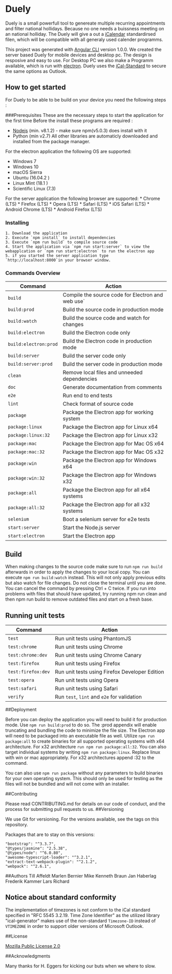 # Duely

Duely is a small powerfull tool to genereate multiple recurring appointments and filter national hollidays. Because no one needs a buissness meeting on an national holliday. The Duely will give a out a [iCalendar](https://www.npmjs.com/package/ical-generator) standardirsed filen, which will be compatible with all generaly used calender programms.

This project was generated with [Angular CLI](https://github.com/angular/angular-cli) version 1.0.0. We created the server based Duely for mobile devices and desktop pc. The design is resposive and easy to use. For Desktop PC we also make a Programm available, which is run with [electron](https://electron.atom.io/). Duely uses the [iCal-Standard](https://www.npmjs.com/package/ical-generator) to secure the same options as Outlook.

## How to get started

For Duely to be able to be build on your device you need the following steps :

###Prerequisites
These are the necessary steps to start the application for the first time
Before the install these programs are required :
  * [Nodejs](https://nodejs.org/en/) (min. v8.1.2) - make sure npm(v5.0.3) does install with it
  * Python (min v2.7)
All other libraries are automaticly downloaded and installed from the package manager.

For the electron application the following OS are supported:
   * Windows 7
   * Windows 10
   * macOS Sierra
   * Ubuntu (16.04.2 )
   * Linux Mint (18.1 )
   * Scientific Linux (7.3)

For the server application the following browser are supported:
    * Chrome (LTS)
    * Firefox (LTS)
    * Opera (LTS)
    * Safari (LTS)
    * iOS Safari (LTS)
    * Android Chrome (LTS)
    * Android Firefox (LTS)

### Installing
    1. Download the application
    2. Execute `npm install` to install dependencies
    3. Execute `npm run build` to compile source code
    4. Start the application via `npm run start:server` to view the webapplcation or `npm run start:electron` to run the electron app
    5. if you started the server application type `http://localhost:8000`in your browser window.


### Commands Overview
|Command | Action|
| ------------- | --------------------- |
|`build`| Compile the source code for Electron and web use`|
|`build:prod`| Build the source code in production mode|
|`build:watch`| Build the source code and watch for changes|
|`build:electron`| Build the Electron code only|
|`build:electron:prod`| Build the Electron code in production mode|
|`build:server`| Build the server code only|
|`build:server:prod`| Build the server code in production mode|
|`clean`| Remove local files and unneeded dependencies|
|`doc`| Generate documentation from comments|
|`e2e`| Run end to end tests|
|`lint`	| Check format of source code|
|`package`| Package the Electron app for working system|
|`package:linux`| Package the Electron app for Linux x64|
|`package:linux:32`| Package the Electron app for Linux x32|
|`package:mac`| Package the Electron app for Mac OS x64|
|`package:mac:32`| Package the Electron app for Mac OS x32|
|`package:win`| Package the Electron app for Windows x64|
|`package:win:32`| Package the Electron app for Windows x32|
|`package:all`| Package the Electron app for all x64 systems|
|`package:all:32`| Package the Electron app for all x32 systems|
|`selenium`| Boot a selenium server for e2e tests|
|`start:server`	| Start the Node.js server|
|`start:electron`| Start the Electron app|

## Build

When making changes to the source code make sure to run `npm run build` afterwards
in order to apply the changes to your local copy.
You can execute `npm run build:watch` instead. This will not only apply previous edits
but also watch for file changes. Do not close the terminal until you are done. You can cancel the
command by pressing Ctrl + C twice.
If you run into problems with files that should have updated, try running npm run clean and then
npm run build to remove outdated files and start on a fresh base.

## Running unit tests

Command | Action
| ------------- | --------------------- |
| `test`  | Run unit tests using PhantomJS |
| `test:chrome` | Run unit tests using Chrome |
| `test:chrome:dev` | Run unit tests using Chrome Canary |
| `test:firefox` | Run unit tests using Firefox |
| `test:firefox:dev` | Run unit tests using Firefox Developer Edition |
| `test:opera` | Run unit tests using Opera |
| `test:safari` | Run unit tests using Safari |
| `verify` | Run `test`, `lint` and `e2e` for validation |


##Deployment

Before you can deploy the application you will need to build it for production mode.
Use `npm run build:prod` to do so. The :prod appendix will enable truncating and bundling the code
to minimize the file size.
The Electron app will need to be packaged into an executable file as well.
Utilize `npm run package:all` to create binaries for all supported operating systems
with x64 architecture. For x32 architecture `run npm run package:all:32`. You can also target
individual systems by writing `npm run package:linux`. Replace linux with win or mac
appropriately. For x32 architectures append :32 to the command.

You can also use `npm run package` without any parameters to build binaries for your own operating
system. This should only be used for testing as the files will not be bundled and will not come
with an installer.

##Contributing

Please read CONTRIBUTING.md for details on our code of conduct, and the process for submitting pull requests to us.
##Versioning

We use Git for versioning. For the versions available, see the tags on this repository.

Packages that are to stay on this versions:

    "bootstrap": "^3.3.7",
    "@types/jasmine": "2.5.38",
    "@types/node": "^6.0.80",
    "awesome-typescript-loader": "^3.2.1",
    "extract-text-webpack-plugin": "^2.1.2",
    "webpack": "^2.6.1",

##Authors
   Till Affeldt
   Marlen Bernier
   Mike Kenneth Braun
   Jan Haberlag
   Frederik Kammer
   Lars Richard

## Notice about standard conformity
The implementation of timezones is not conform to the iCal standard specified in "RFC 5545 3.2.19. Time Zone Identifier"
as the utilized library "ical-generator" makes use of the non-standard `Timezone-ID` instead of `VTIMEZONE` in order
to support older versions of Microsoft Outlook.

##License

[Mozilla Public License 2.0](https://www.mozilla.org/en-US/MPL/2.0/)

##Acknowledgments

Many thanks for H. Eggers for kicking our buts when we where to slow.
